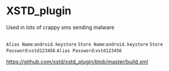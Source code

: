 XSTD_plugin
===========

Used in lots of crappy sms sending malware

```jarsigner -verbose -sigalg SHA1withRSA -digestalg SHA1 -keystore android.keystore out/production/smsFilterDemo/smsFilterDemo.unaligned.apk android.keystore
```

`Alias Name`:`android.keystore`
`Store Name`:`android.keystore`
`Store Password`:`xstd123456`
`Alias Password`:`xstd123456`

https://github.com/xstd/xstd_plugin/blob/master/build.xml